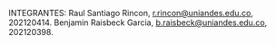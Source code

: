 INTEGRANTES:
Raul Santiago Rincon, r.rincon@uniandes.edu.co, 202120414.
Benjamin Raisbeck Garcia, b.raisbeck@uniandes.edu.co, 202120398.

